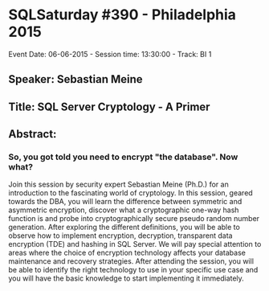 # SQLSaturday #390 - Philadelphia 2015
Event Date: 06-06-2015 - Session time: 13:30:00 - Track: BI 1
## Speaker: Sebastian Meine
## Title: SQL Server Cryptology - A Primer
## Abstract:
### So, you got told you need to encrypt "the database". Now what?
Join this session by security expert Sebastian Meine (Ph.D.) for an introduction to the fascinating world of cryptology. In this session, geared towards the DBA, you will learn the difference between symmetric and asymmetric encryption, discover what a cryptographic one-way hash function is and probe into cryptographically secure pseudo random number generation. After exploring the different definitions, you will be able to observe how to implement encryption, decryption, transparent data encryption (TDE) and hashing in SQL Server. We will pay special attention to areas where the choice of encryption technology affects your database maintenance and recovery strategies. After attending the session, you will be able to identify the right technology to use in your specific use case and you will have the basic knowledge to start implementing it immediately.

